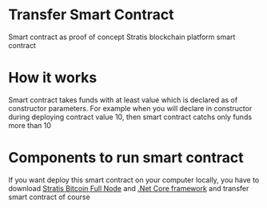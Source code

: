 # Transfer Smart Contract
Smart contract as proof of concept Stratis blockchain platform smart contract 

# How it works
Smart contract takes funds with at least value which is declared as of constructor parameters. For example when you will declare in constructor during deploying contract value 10, then smart contract catchs only funds more than 10

# Components to run smart contract
If you want deploy this smart contract on your computer locally, you have to download [Stratis Bitcoin Full Node](https://github.com/stratisproject/StratisBitcoinFullNode/tree/sc-alpha-latest) and [.Net Core framework](https://dotnet.microsoft.com/download/dotnet-core/2.1) and transfer smart contract of course
